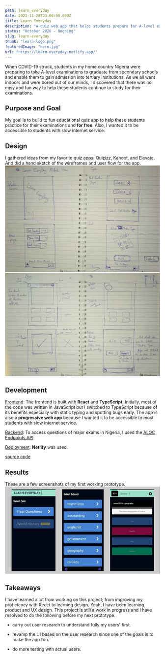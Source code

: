 ```yaml
---
path: learn_everyday
date: 2021-11-28T23:00:00.000Z
title: Learn Everyday
description: "A quiz web app that helps students prepare for A-level examinations"
status: "October 2020 - Ongoing"
slug: learn-everyday
thumb: "learn-logo.png"
featuredImage: "hero.jpg"
url: "https://learn-everyday.netlify.app/"
---
```


When COVID-19 struck, students in my home country Nigeria were preparing to take A-level examinations to graduate from secondary schools and enable them to gain admission into tertiary institutions. As we all went indoors and were bored out of our minds, I discovered that there was no easy and fun way to help these students continue to study for their examinations.

## Purpose and Goal

My goal is to build to fun educational quiz app to help these students practice for their examinations and **for free**.
Also, I wanted it to be accessible to students with slow internet service.

## Design

I gathered ideas from my favorite quiz apps: Quizizz, Kahoot, and Elevate. And did a hand sketch of the wireframes and user flow for the app.
![wireframes sketch 1](./Screenshot-sketch1.jpg)
![wireframes sketch 2](./Screenshot-sketch2.jpg)

## Development

<u>Frontend</u>: The frontend is built with **React** and **TypeScript**. Initially, most of the code was written in JavaScript but I switched to TypeScript because of its benefits especially with static typing and spotting bugs early. The app is also a **progressive web app** because I wanted it to be accessible to most students with slow internet service.

<u>Backend</u>: To access questions of major exams in Nigeria, I used the [ALOC Endpoints API](https://questions.aloc.ng/).

<u>Deployment</u>: **Netlify** was used.

[source code](https://github.com/chidexebere/learn-everyday)

## Results

These are a few screenshots of my first working prototype.
![learn everyday home screen](./Screenshot-learn.jpg)

## Takeaways

I have learned a lot from working on this project; from improving my proficiency with React to learning design. Yeah, I have been learning product and UX design. This project is still a work in progress and I have resolved to do the following before my next prototype.

- carry out user research to understand fully my users' first.

- revamp the UI based on the user research since one of the goals is to make the app fun.

- do more testing with actual users.
